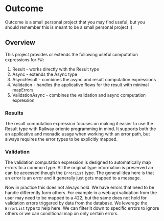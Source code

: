 # Outcome

Outcome is a small personal project that you may find useful, but you should remember this is meant to be a small personal project ;).

## Overview

This project provides or extends the following useful computation expressions for F#:

1. Result - works directly with the Result type
1. Async - extends the Async type
1. AsyncResult - combines the async and result computation expressions
1. Validation - handles the applicative flows for the result with minimal mapErrors
1. ValidationAsync - combines the validation and async computation expression

### Results

The result computation expression focuses on making it easier to use the Result type with Railway oriente programming in mind. It supports both the an applicative and monadic usage when working with an error path, but always requires the error types to be explicitly mapped.

### Validation

The validation computation expression is designed to automatically map errors to a common type. All the original type information is preserved an can be accessed though the `ErrorList` type. The general idea here is that an error is an error and it generally just gets mapped to a message.

Now in practice this does not always hold. We have errors that need to be handle differently form others. For example in a web api validation from the user may need to be mapped to a 422, but the same does not hold for validation errors triggered by data from the database. We leverage the `ErrorList` type to help here. We can filter it down to specific errors to ignore others or we can conditional map on only certain errors.
